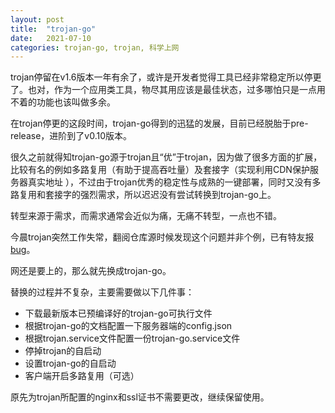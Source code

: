 ```yaml
---
layout: post
title:  "trojan-go"
date:   2021-07-10
categories: trojan-go, trojan, 科学上网
---
```


trojan停留在v1.6版本一年有余了，或许是开发者觉得工具已经非常稳定所以停更了。也对，作为一个应用类工具，物尽其用应该是最佳状态，过多哪怕只是一点用不着的功能也该叫做多余。

在trojan停更的这段时间，trojan-go得到的迅猛的发展，目前已经脱胎于pre-release，进阶到了v0.10版本。

很久之前就得知trojan-go源于trojan且“优”于trojan，因为做了很多方面的扩展，比较有名的例如多路复用（有助于提高吞吐量）及套接字（实现利用CDN保护服务器真实地址 ），不过由于trojan优秀的稳定性与成熟的一键部署，同时又没有多路复用和套接字的强烈需求，所以迟迟没有尝试转换到trojan-go上。

转型来源于需求，而需求通常会近似为痛，无痛不转型，一点也不错。

今晨trojan突然工作失常，翻阅仓库源时候发现这个问题并非个例，已有特友报[bug](https://github.com/trojan-gfw/trojan/issues/602)。

网还是要上的，那么就先换成trojan-go。

替换的过程并不复杂，主要需要做以下几件事：

- 下载最新版本已预编译好的trojan-go可执行文件
- 根据trojan-go的文档配置一下服务器端的config.json
- 根据trojan.service文件配置一份trojan-go.service文件
- 停掉trojan的自启动
- 设置trojan-go的自启动
- 客户端开启多路复用（可选）

原先为trojan所配置的nginx和ssl证书不需要更改，继续保留使用。
